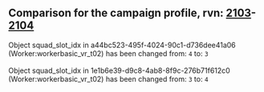 ## Comparison for the campaign profile, rvn: [2103](https://github.com/PRO100KatYT/FortniteProfileRevisions/tree/main/profiles/campaign/2103%20campaign.json)-[2104](https://github.com/PRO100KatYT/FortniteProfileRevisions/tree/main/profiles/campaign/2104%20campaign.json)

Object squad_slot_idx in a44bc523-495f-4024-90c1-d736dee41a06 (Worker:workerbasic_vr_t02) has been changed from: `4` to: `3`
<br><br>
Object squad_slot_idx in 1e1b6e39-d9c8-4ab8-8f9c-276b71f612c0 (Worker:workerbasic_vr_t02) has been changed from: `3` to: `4`
<br><br>
